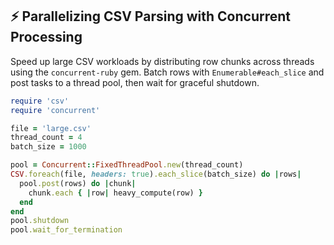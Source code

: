 ## ⚡️ Parallelizing CSV Parsing with Concurrent Processing

Speed up large CSV workloads by distributing row chunks across threads using the `concurrent-ruby` gem. Batch rows with `Enumerable#each_slice` and post tasks to a thread pool, then wait for graceful shutdown.

```ruby
require 'csv'
require 'concurrent'

file = 'large.csv'
thread_count = 4
batch_size = 1000

pool = Concurrent::FixedThreadPool.new(thread_count)
CSV.foreach(file, headers: true).each_slice(batch_size) do |rows|
  pool.post(rows) do |chunk|
    chunk.each { |row| heavy_compute(row) }
  end
end
pool.shutdown
pool.wait_for_termination
```